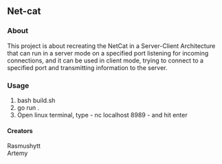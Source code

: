 ## Net-cat

### About
This project is about recreating the NetCat in a Server-Client Architecture that can run in a server mode on a specified port listening for incoming connections, and it can be used in client mode, trying to connect to a specified port and transmitting information to the server.

### Usage

1. bash build.sh
2. go run .
3. Open linux terminal, type - nc localhost 8989 - and hit enter

#### Creators
Rasmushytt<br>
Artemy
